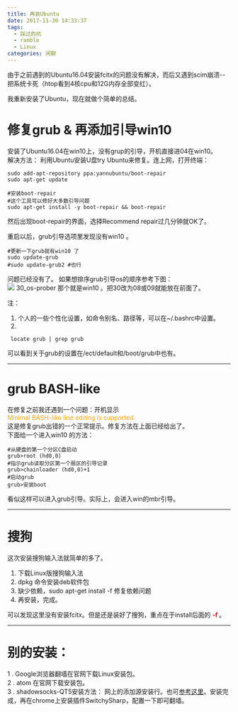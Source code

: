 ```yaml
---
title: 再装Ubuntu
date: 2017-11-30 14:33:37
tags:
  - 踩过的坑
  - ramble
  - Linux
categories: 闲聊
---
```


由于之前遇到的Ubuntu16.04安装fcitx的问题没有解决，而后又遇到scim崩溃--把系统卡死（htop看到4核cpu和12G内存全部变红）。

我重新安装了Ubuntu，现在就做个简单的总结。

# 修复grub & 再添加引导win10
安装了Ubuntu16.04在win10上，没有grup的引导，开机直接进04在win10。  
解决方法：
利用Ubuntu安装U盘try Ubuntu来修复。连上网，打开终端：  
```shell
sudo add-apt-repository ppa:yannubuntu/boot-repair
sudo apt-get update

#安装boot-repair
#这个工具可以修好大多数引导问题
sudo apt-get install -y boot-repair && boot-repair
```
然后出现boot-repair的界面，选择Recommend repair过几分钟就OK了。

重启以后，grub引导选项里发现没有win10 。
```shell
#更新一下grub就有win10 了
sudo update-grub  
#sudo update-grub2 #也行
```
问题已经没有了。
如果想排序grub引导os的顺序参考下图：  
![](http://mitre.oss-cn-hangzhou.aliyuncs.com/blog_pic/grub-sort.png)
30_os-prober 那个就是win10 。把30改为08或09就能放在前面了。

注：  
1. 个人的一些个性化设置，如命令别名、路径等，可以在~/.bashrc中设置。
2.  

```shell
 locate grub | grep grub
 ```

可以看到关于grub的设置在/ect/default和/boot/grub中也有。


----
# grub BASH-like
在修复之前我还遇到一个问题：开机显示  
<font color=orange>Minimal BASH-like line editing is supported.</font>  
这是修复grub出错的一个正常提示。修复方法在上面已经给出了。  
下面给一个进入win10 的方法：
```shell
#从硬盘的第一个分区C盘启动
grub>root (hd0,0)
#指示grub读取分区第一个扇区的引导记录
grub>chainloader (hd0,0)+1
#启动grub
grub>安装boot
```
看似这样可以进入grub引导。实际上，会进入win的mbr引导。

----
# 搜狗

这次安装搜狗输入法就简单的多了。
1. 下载Linux版搜狗输入法
2. dpkg 命令安装deb软件包
3. 缺少依赖，sudo apt-get install -f 修复依赖问题
4. 再安装，完成。  

可以发现这里没有安装fcitx。但是还是装好了搜狗，重点在于install后面的 __<font color=red> -f </font>__  。

----
# 别的安装：

1 . Google浏览器翻墙在官网下载Linux安装包。  
2 . atom 在官网下载安装包。  
3 . shadowsocks-QT5安装方法：
网上的添加源安装行。也可[参考这里](https://github.com/shadowsocks/shadowsocks/tree/master)。安装完成，再在chrome上安装插件SwitchySharp，配置一下即可翻墙。
